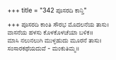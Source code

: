 +++
title = "342 ಪೂಸರದಿ ಕಾನ್ತಿ"

+++
ಪೂಸರದಿ ಕಾಂತಿ ಸೌರಭ ಮೊದಲನೆಯ ತಾಸು।  
ವಾಸನೆಯ ಹಳಸು ಕೊಳಕೊಳಚೆಯಾ ಬಳಿಕ॥  
ಮಾಸಿ ನಲುನಲುಗಿ ಮುಳ್ಳಹುದು ಮೂರನೆ ತಾಸು।  
ಸಂಸಾರಕಥೆಯದುವೆ - ಮಂಕುತಿಮ್ಮ॥  
